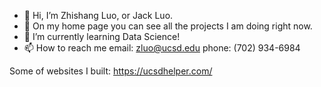 - 👋 Hi, I’m Zhishang Luo, or Jack Luo.
- 👀 On my home page you can see all the projects I am doing right now.  
- 🌱 I’m currently learning Data Science!
- 📫 How to reach me 
email: zluo@ucsd.edu
phone: (702) 934-6984

Some of websites I built:
https://ucsdhelper.com/
